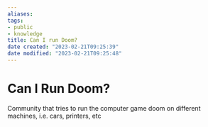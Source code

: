 ```yaml
---
aliases: 
tags: 
- public
- knowledge
title: Can I run Doom?
date created: "2023-02-21T09:25:39"
date modified: "2023-02-21T09:25:48"
---
```


# Can I Run Doom?

Community that tries to run the computer game doom on different machines, i.e. cars, printers, etc

